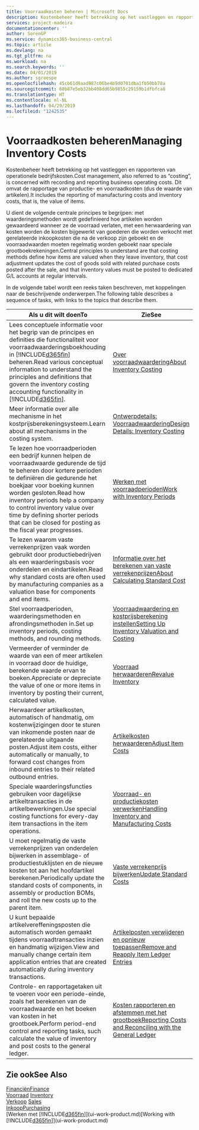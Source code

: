 ```yaml
---
title: Voorraadkosten beheren | Microsoft Docs
description: Kostenbeheer heeft betrekking op het vastleggen en rapporteren van operationele bedrijfskosten. Dit omvat de rapportage van productie- en voorraadkosten (dus de waarde van artikelen).
services: project-madeira
documentationcenter: ''
author: SorenGP
ms.service: dynamics365-business-central
ms.topic: article
ms.devlang: na
ms.tgt_pltfrm: na
ms.workload: na
ms.search.keywords: ''
ms.date: 04/01/2019
ms.author: sgroespe
ms.openlocfilehash: 45cb61d9aad987c06be4b9d0701dba1fb50bb78a
ms.sourcegitcommit: 60b87e5eb32bb408dd65b9855c29159b1dfbfca8
ms.translationtype: HT
ms.contentlocale: nl-NL
ms.lasthandoff: 04/29/2019
ms.locfileid: "1242535"
---
```

# <a name="managing-inventory-costs"></a><span data-ttu-id="034d9-104">Voorraadkosten beheren</span><span class="sxs-lookup"><span data-stu-id="034d9-104">Managing Inventory Costs</span></span>
<span data-ttu-id="034d9-105">Kostenbeheer heeft betrekking op het vastleggen en rapporteren van operationele bedrijfskosten.</span><span class="sxs-lookup"><span data-stu-id="034d9-105">Cost management, also referred to as “costing”, is concerned with recording and reporting business operating costs.</span></span> <span data-ttu-id="034d9-106">Dit omvat de rapportage van productie- en voorraadkosten (dus de waarde van artikelen).</span><span class="sxs-lookup"><span data-stu-id="034d9-106">It includes the reporting of manufacturing costs and inventory costs, that is, the value of items.</span></span>   

<span data-ttu-id="034d9-107">U dient de volgende centrale principes te begrijpen: met waarderingsmethoden wordt gedefinieerd hoe artikelen worden gewaardeerd wanneer ze de voorraad verlaten, met een herwaardering van kosten worden de kosten bijgewerkt van goederen die worden verkocht met gerelateerde inkoopkosten die na de verkoop zijn geboekt en de voorraadwaarden moeten regelmatig worden geboekt naar speciale grootboekrekeningen.</span><span class="sxs-lookup"><span data-stu-id="034d9-107">Central principles to understand are that costing methods define how items are valued when they leave inventory, that cost adjustment updates the cost of goods sold with related purchase costs posted after the sale, and that inventory values must be posted to dedicated G/L accounts at regular intervals.</span></span>

<span data-ttu-id="034d9-108">In de volgende tabel wordt een reeks taken beschreven, met koppelingen naar de beschrijvende onderwerpen.</span><span class="sxs-lookup"><span data-stu-id="034d9-108">The following table describes a sequence of tasks, with links to the topics that describe them.</span></span>

|<span data-ttu-id="034d9-109">**Als u dit wilt doen**</span><span class="sxs-lookup"><span data-stu-id="034d9-109">**To**</span></span>|<span data-ttu-id="034d9-110">**Zie**</span><span class="sxs-lookup"><span data-stu-id="034d9-110">**See**</span></span>|  
|------------|-------------|  
|<span data-ttu-id="034d9-111">Lees conceptuele informatie voor het begrip van de principes en definities die functionaliteit voor voorraadwaarderingsboekhouding in [!INCLUDE[d365fin](includes/d365fin_md.md)] beheren.</span><span class="sxs-lookup"><span data-stu-id="034d9-111">Read various conceptual information to understand the principles and definitions that govern the inventory costing accounting functionality in [!INCLUDE[d365fin](includes/d365fin_md.md)].</span></span>|[<span data-ttu-id="034d9-112">Over voorraadwaardering</span><span class="sxs-lookup"><span data-stu-id="034d9-112">About Inventory Costing</span></span>](finance-learn-about-costing.md)|  
|<span data-ttu-id="034d9-113">Meer informatie over alle mechanisme in het kostprijsberekeningsysteem.</span><span class="sxs-lookup"><span data-stu-id="034d9-113">Learn about all mechanisms in the costing system.</span></span>|[<span data-ttu-id="034d9-114">Ontwerpdetails: Voorraadwaardering</span><span class="sxs-lookup"><span data-stu-id="034d9-114">Design Details: Inventory Costing</span></span>](design-details-inventory-costing.md)|
|<span data-ttu-id="034d9-115">Te lezen hoe voorraadperioden een bedrijf kunnen helpen de voorraadwaarde gedurende de tijd te beheren door kortere perioden te definiëren die gedurende het boekjaar voor boeking kunnen worden gesloten.</span><span class="sxs-lookup"><span data-stu-id="034d9-115">Read how inventory periods help a company to control inventory value over time by defining shorter periods that can be closed for posting as the fiscal year progresses.</span></span>|[<span data-ttu-id="034d9-116">Werken met voorraadperioden</span><span class="sxs-lookup"><span data-stu-id="034d9-116">Work with Inventory Periods</span></span>](finance-how-to-work-with-inventory-periods.md)|
|<span data-ttu-id="034d9-117">Te lezen waarom vaste verrekenprijzen vaak worden gebruikt door productiebedrijven als een waarderingsbasis voor onderdelen en eindartikelen.</span><span class="sxs-lookup"><span data-stu-id="034d9-117">Read why standard costs are often used by manufacturing companies as a valuation base for components and end items.</span></span>|[<span data-ttu-id="034d9-118">Informatie over het berekenen van vaste verrekenprijzen</span><span class="sxs-lookup"><span data-stu-id="034d9-118">About Calculating Standard Cost</span></span>](finance-about-calculating-standard-cost.md)|
|<span data-ttu-id="034d9-119">Stel voorraadperioden, waarderingsmethoden en afrondingsmethoden in.</span><span class="sxs-lookup"><span data-stu-id="034d9-119">Set up inventory periods, costing methods, and rounding methods.</span></span>|[<span data-ttu-id="034d9-120">Voorraadwaardering en kostprijsberekening instellen</span><span class="sxs-lookup"><span data-stu-id="034d9-120">Setting Up Inventory Valuation and Costing</span></span>](finance-set-up-inventory-valuation-and-costing.md)|
|<span data-ttu-id="034d9-121">Vermeerder of verminder de waarde van een of meer artikelen in voorraad door de huidige, berekende waarde ervan te boeken.</span><span class="sxs-lookup"><span data-stu-id="034d9-121">Appreciate or depreciate the value of one or more items in inventory by posting their current, calculated value.</span></span>|[<span data-ttu-id="034d9-122">Voorraad herwaarderen</span><span class="sxs-lookup"><span data-stu-id="034d9-122">Revalue Inventory</span></span>](inventory-how-revalue-inventory.md)|
|<span data-ttu-id="034d9-123">Herwaardeer artikelkosten, automatisch of handmatig, om kostenwijzigingen door te sturen van inkomende posten naar de gerelateerde uitgaande posten.</span><span class="sxs-lookup"><span data-stu-id="034d9-123">Adjust item costs, either automatically or manually, to forward cost changes from inbound entries to their related outbound entries.</span></span>|[<span data-ttu-id="034d9-124">Artikelkosten herwaarderen</span><span class="sxs-lookup"><span data-stu-id="034d9-124">Adjust Item Costs</span></span>](inventory-how-adjust-item-costs.md)|
|<span data-ttu-id="034d9-125">Speciale waarderingsfuncties gebruiken voor dagelijkse artikeltransacties in de artikelbewerkingen.</span><span class="sxs-lookup"><span data-stu-id="034d9-125">Use special costing functions for every-day item transactions in the item operations.</span></span>|[<span data-ttu-id="034d9-126">Voorraad- en productiekosten verwerken</span><span class="sxs-lookup"><span data-stu-id="034d9-126">Handling Inventory and Manufacturing Costs</span></span>](finance-handle-inventory-and-manufacturing-costs.md)|  
|<span data-ttu-id="034d9-127">U moet regelmatig de vaste verrekenprijzen van onderdelen bijwerken in assemblage- of productiestuklijsten en de nieuwe kosten tot aan het hoofdartikel berekenen.</span><span class="sxs-lookup"><span data-stu-id="034d9-127">Periodically update the standard costs of components, in assembly or production BOMs, and roll the new costs up to the parent item.</span></span>|[<span data-ttu-id="034d9-128">Vaste verrekenprijs bijwerken</span><span class="sxs-lookup"><span data-stu-id="034d9-128">Update Standard Costs</span></span>](finance-how-to-update-standard-costs.md)|
|<span data-ttu-id="034d9-129">U kunt bepaalde artikelvereffeningsposten die automatisch worden gemaakt tijdens voorraadtransacties inzien en handmatig wijzigen.</span><span class="sxs-lookup"><span data-stu-id="034d9-129">View and manually change certain item application entries that are created automatically during inventory transactions.</span></span>|[<span data-ttu-id="034d9-130">Artikelposten verwijderen en opnieuw toepassen</span><span class="sxs-lookup"><span data-stu-id="034d9-130">Remove and Reapply Item Ledger Entries</span></span>](finance-how-to-remove-and-reapply-item-entries.md)|
|<span data-ttu-id="034d9-131">Controle- en rapportagetaken uit te voeren voor een periode-einde, zoals het berekenen van de voorraadwaarde en het boeken van kosten in het grootboek.</span><span class="sxs-lookup"><span data-stu-id="034d9-131">Perform period-end control and reporting tasks, such calculate the value of inventory and post costs to the general ledger.</span></span>|[<span data-ttu-id="034d9-132">Kosten rapporteren en afstemmen met het grootboek</span><span class="sxs-lookup"><span data-stu-id="034d9-132">Reporting Costs and Reconciling with the General Ledger</span></span>](finance-report-costs-and-reconcile-with-the-general-ledger.md)|

## <a name="see-also"></a><span data-ttu-id="034d9-133">Zie ook</span><span class="sxs-lookup"><span data-stu-id="034d9-133">See Also</span></span>  
 [<span data-ttu-id="034d9-134">Financiën</span><span class="sxs-lookup"><span data-stu-id="034d9-134">Finance</span></span>](finance.md)  
 <span data-ttu-id="034d9-135">[Voorraad](inventory-manage-inventory.md) </span><span class="sxs-lookup"><span data-stu-id="034d9-135">[Inventory](inventory-manage-inventory.md) </span></span>  
 <span data-ttu-id="034d9-136">[Verkoop](sales-manage-sales.md) </span><span class="sxs-lookup"><span data-stu-id="034d9-136">[Sales](sales-manage-sales.md) </span></span>  
 [<span data-ttu-id="034d9-137">Inkoop</span><span class="sxs-lookup"><span data-stu-id="034d9-137">Purchasing</span></span>](purchasing-manage-purchasing.md)  
 <span data-ttu-id="034d9-138">[Werken met [!INCLUDE[d365fin](includes/d365fin_md.md)]](ui-work-product.md)</span><span class="sxs-lookup"><span data-stu-id="034d9-138">[Working with [!INCLUDE[d365fin](includes/d365fin_md.md)]](ui-work-product.md)</span></span>
